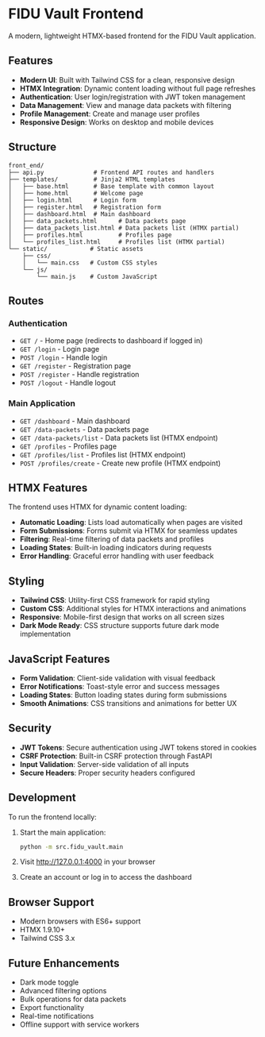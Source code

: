 # FIDU Vault Frontend

A modern, lightweight HTMX-based frontend for the FIDU Vault application.

## Features

- **Modern UI**: Built with Tailwind CSS for a clean, responsive design
- **HTMX Integration**: Dynamic content loading without full page refreshes
- **Authentication**: User login/registration with JWT token management
- **Data Management**: View and manage data packets with filtering
- **Profile Management**: Create and manage user profiles
- **Responsive Design**: Works on desktop and mobile devices

## Structure

```
front_end/
├── api.py              # Frontend API routes and handlers
├── templates/          # Jinja2 HTML templates
│   ├── base.html       # Base template with common layout
│   ├── home.html       # Welcome page
│   ├── login.html      # Login form
│   ├── register.html   # Registration form
│   ├── dashboard.html  # Main dashboard
│   ├── data_packets.html      # Data packets page
│   ├── data_packets_list.html # Data packets list (HTMX partial)
│   ├── profiles.html          # Profiles page
│   └── profiles_list.html     # Profiles list (HTMX partial)
└── static/            # Static assets
    ├── css/
    │   └── main.css   # Custom CSS styles
    └── js/
        └── main.js    # Custom JavaScript
```

## Routes

### Authentication
- `GET /` - Home page (redirects to dashboard if logged in)
- `GET /login` - Login page
- `POST /login` - Handle login
- `GET /register` - Registration page
- `POST /register` - Handle registration
- `POST /logout` - Handle logout

### Main Application
- `GET /dashboard` - Main dashboard
- `GET /data-packets` - Data packets page
- `GET /data-packets/list` - Data packets list (HTMX endpoint)
- `GET /profiles` - Profiles page
- `GET /profiles/list` - Profiles list (HTMX endpoint)
- `POST /profiles/create` - Create new profile (HTMX endpoint)

## HTMX Features

The frontend uses HTMX for dynamic content loading:

- **Automatic Loading**: Lists load automatically when pages are visited
- **Form Submissions**: Forms submit via HTMX for seamless updates
- **Filtering**: Real-time filtering of data packets and profiles
- **Loading States**: Built-in loading indicators during requests
- **Error Handling**: Graceful error handling with user feedback

## Styling

- **Tailwind CSS**: Utility-first CSS framework for rapid styling
- **Custom CSS**: Additional styles for HTMX interactions and animations
- **Responsive**: Mobile-first design that works on all screen sizes
- **Dark Mode Ready**: CSS structure supports future dark mode implementation

## JavaScript Features

- **Form Validation**: Client-side validation with visual feedback
- **Error Notifications**: Toast-style error and success messages
- **Loading States**: Button loading states during form submissions
- **Smooth Animations**: CSS transitions and animations for better UX

## Security

- **JWT Tokens**: Secure authentication using JWT tokens stored in cookies
- **CSRF Protection**: Built-in CSRF protection through FastAPI
- **Input Validation**: Server-side validation of all inputs
- **Secure Headers**: Proper security headers configured

## Development

To run the frontend locally:

1. Start the main application:
   ```bash
   python -m src.fidu_vault.main
   ```

2. Visit http://127.0.0.1:4000 in your browser

3. Create an account or log in to access the dashboard

## Browser Support

- Modern browsers with ES6+ support
- HTMX 1.9.10+
- Tailwind CSS 3.x

## Future Enhancements

- Dark mode toggle
- Advanced filtering options
- Bulk operations for data packets
- Export functionality
- Real-time notifications
- Offline support with service workers 